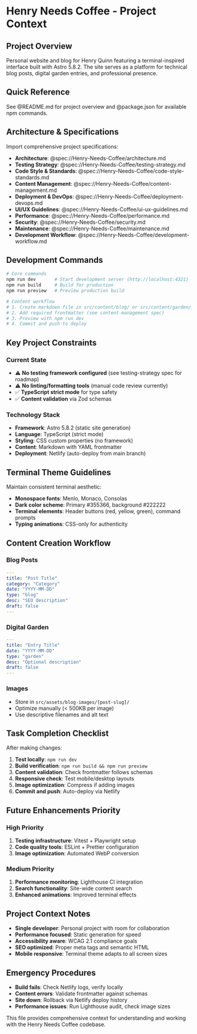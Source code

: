 # Henry Needs Coffee - Project Context

## Project Overview
Personal website and blog for Henry Quinn featuring a terminal-inspired interface built with Astro 5.8.2. The site serves as a platform for technical blog posts, digital garden entries, and professional presence.

## Quick Reference
See @README.md for project overview and @package.json for available npm commands.

## Architecture & Specifications
Import comprehensive project specifications:

- **Architecture**: @spec://Henry-Needs-Coffee/architecture.md
- **Testing Strategy**: @spec://Henry-Needs-Coffee/testing-strategy.md  
- **Code Style & Standards**: @spec://Henry-Needs-Coffee/code-style-standards.md
- **Content Management**: @spec://Henry-Needs-Coffee/content-management.md
- **Deployment & DevOps**: @spec://Henry-Needs-Coffee/deployment-devops.md
- **UI/UX Guidelines**: @spec://Henry-Needs-Coffee/ui-ux-guidelines.md
- **Performance**: @spec://Henry-Needs-Coffee/performance.md
- **Security**: @spec://Henry-Needs-Coffee/security.md
- **Maintenance**: @spec://Henry-Needs-Coffee/maintenance.md
- **Development Workflow**: @spec://Henry-Needs-Coffee/development-workflow.md

## Development Commands

```bash
# Core commands
npm run dev       # Start development server (http://localhost:4321)
npm run build     # Build for production
npm run preview   # Preview production build

# Content workflow
# 1. Create markdown file in src/content/blog/ or src/content/garden/
# 2. Add required frontmatter (see content-management spec)
# 3. Preview with npm run dev
# 4. Commit and push to deploy
```

## Key Project Constraints

### Current State
- ⚠️ **No testing framework configured** (see testing-strategy spec for roadmap)
- ⚠️ **No linting/formatting tools** (manual code review currently)
- ✅ **TypeScript strict mode** for type safety
- ✅ **Content validation** via Zod schemas

### Technology Stack
- **Framework**: Astro 5.8.2 (static site generation)
- **Language**: TypeScript (strict mode)
- **Styling**: CSS custom properties (no framework)
- **Content**: Markdown with YAML frontmatter
- **Deployment**: Netlify (auto-deploy from main branch)

## Terminal Theme Guidelines
Maintain consistent terminal aesthetic:
- **Monospace fonts**: Menlo, Monaco, Consolas
- **Dark color scheme**: Primary #355366, background #222222
- **Terminal elements**: Header buttons (red, yellow, green), command prompts
- **Typing animations**: CSS-only for authenticity

## Content Creation Workflow

### Blog Posts
```yaml
---
title: "Post Title"
category: "Category"
date: "YYYY-MM-DD"
type: "blog"
desc: "SEO description"
draft: false
---
```

### Digital Garden
```yaml
---
title: "Entry Title"
date: "YYYY-MM-DD"
type: "garden"
desc: "Optional description"
draft: false
---
```

### Images
- Store in `src/assets/blog-images/[post-slug]/`
- Optimize manually (< 500KB per image)
- Use descriptive filenames and alt text

## Task Completion Checklist

After making changes:
1. **Test locally**: `npm run dev`
2. **Build verification**: `npm run build && npm run preview`
3. **Content validation**: Check frontmatter follows schemas
4. **Responsive check**: Test mobile/desktop layouts
5. **Image optimization**: Compress if adding images
6. **Commit and push**: Auto-deploy via Netlify

## Future Enhancements Priority

### High Priority
1. **Testing infrastructure**: Vitest + Playwright setup
2. **Code quality tools**: ESLint + Prettier configuration
3. **Image optimization**: Automated WebP conversion

### Medium Priority
1. **Performance monitoring**: Lighthouse CI integration
2. **Search functionality**: Site-wide content search
3. **Enhanced animations**: Improved terminal effects

## Project Context Notes
- **Single developer**: Personal project with room for collaboration
- **Performance focused**: Static generation for speed
- **Accessibility aware**: WCAG 2.1 compliance goals
- **SEO optimized**: Proper meta tags and semantic HTML
- **Mobile responsive**: Terminal theme adapts to all screen sizes

## Emergency Procedures
- **Build fails**: Check Netlify logs, verify locally
- **Content errors**: Validate frontmatter against schemas
- **Site down**: Rollback via Netlify deploy history
- **Performance issues**: Run Lighthouse audit, check image sizes

This file provides comprehensive context for understanding and working with the Henry Needs Coffee codebase.